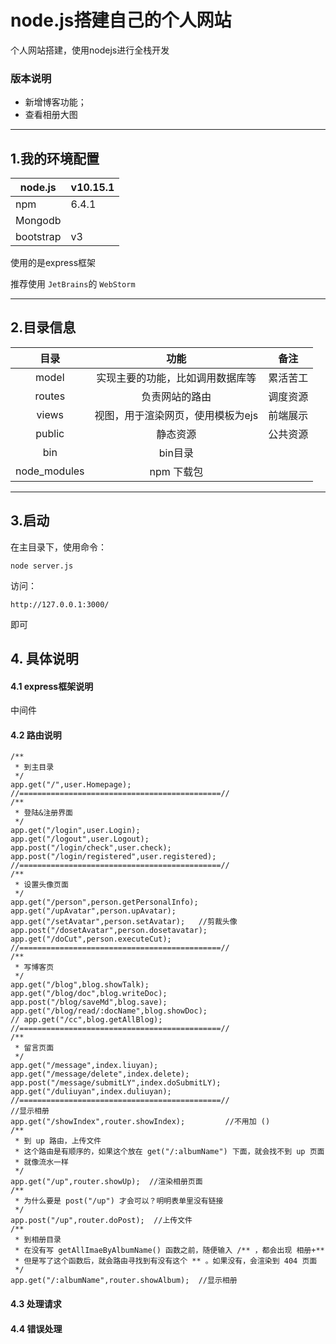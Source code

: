 # node.js搭建自己的个人网站

个人网站搭建，使用nodejs进行全栈开发

### 版本说明

- 新增博客功能；
- 查看相册大图

---

## 1.我的环境配置

| node.js   | v10.15.1 |
| --------- | -------- |
| npm       | 6.4.1    |
| Mongodb   |          |
| bootstrap | v3       |

使用的是express框架

推荐使用	`JetBrains`的 `WebStorm `

-----


## 2.目录信息

|     目录     |               功能                |   备注   |
| :----------: | :-------------------------------: | :------: |
|    model     | 实现主要的功能，比如调用数据库等  | 累活苦工 |
|    routes    |          负责网站的路由           | 调度资源 |
|    views     | 视图，用于渲染网页，使用模板为ejs | 前端展示 |
|    public    |             静态资源              | 公共资源 |
|     bin      |              bin目录              |          |
| node_modules |            npm 下载包             |          |

-----

## 3.启动

在主目录下，使用命令：

```
node server.js
```

访问：

```
http://127.0.0.1:3000/
```

即可

## 4. 具体说明

#### 4.1 express框架说明

中间件

#### 4.2 路由说明

```
/**
 * 到主目录
 */
app.get("/",user.Homepage);
//=============================================//
/**
 * 登陆&注册界面
 */
app.get("/login",user.Login);
app.get("/logout",user.Logout);
app.post("/login/check",user.check);
app.post("/login/registered",user.registered);
//=============================================//
/**
 * 设置头像页面
 */
app.get("/person",person.getPersonalInfo);
app.get("/upAvatar",person.upAvatar);
app.get("/setAvatar",person.setAvatar);   //剪裁头像
app.post("/dosetAvatar",person.dosetavatar);
app.get("/doCut",person.executeCut);
//=============================================//
/**
 * 写博客页
 */
app.get("/blog",blog.showTalk);
app.get("/blog/doc",blog.writeDoc);
app.post("/blog/saveMd",blog.save);
app.get("/blog/read/:docName",blog.showDoc);
// app.get("/cc",blog.getAllBlog);
//=============================================//
/**
 * 留言页面
 */
app.get("/message",index.liuyan);
app.get("/message/delete",index.delete);
app.post("/message/submitLY",index.doSubmitLY);
app.get("/duliuyan",index.duliuyan);
//=============================================//
//显示相册
app.get("/showIndex",router.showIndex);         //不用加 ()
/**
 * 到 up 路由，上传文件
 * 这个路由是有顺序的，如果这个放在 get("/:albumName") 下面，就会找不到 up 页面
 * 就像流水一样
 */
app.get("/up",router.showUp);  //渲染相册页面
/**
 * 为什么要是 post("/up") 才会可以？明明表单里没有链接
 */
app.post("/up",router.doPost);  //上传文件
/**
 * 到相册目录
 * 在没有写 getAllImaeByAlbumName() 函数之前，随便输入 /** ，都会出现 相册+**
 * 但是写了这个函数后，就会路由寻找到有没有这个 ** 。如果没有，会渲染到 404 页面
 */
app.get("/:albumName",router.showAlbum);  //显示相册
```



#### 4.3 处理请求



#### 4.4 错误处理

